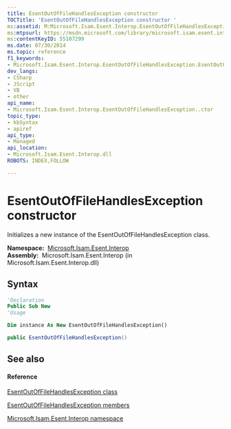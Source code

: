 ```yaml
---
title: EsentOutOfFileHandlesException constructor 
TOCTitle: 'EsentOutOfFileHandlesException constructor '
ms:assetid: M:Microsoft.Isam.Esent.Interop.EsentOutOfFileHandlesException.#ctor
ms:mtpsurl: https://msdn.microsoft.com/library/microsoft.isam.esent.interop.esentoutoffilehandlesexception.esentoutoffilehandlesexception(v=EXCHG.10)
ms:contentKeyID: 55107299
ms.date: 07/30/2014
ms.topic: reference
f1_keywords:
- Microsoft.Isam.Esent.Interop.EsentOutOfFileHandlesException.EsentOutOfFileHandlesException
dev_langs:
- CSharp
- JScript
- VB
- other
api_name: 
- Microsoft.Isam.Esent.Interop.EsentOutOfFileHandlesException..ctor
topic_type: 
- kbSyntax
- apiref
api_type: 
- Managed
api_location: 
- Microsoft.Isam.Esent.Interop.dll
ROBOTS: INDEX,FOLLOW

---
```


# EsentOutOfFileHandlesException constructor

Initializes a new instance of the EsentOutOfFileHandlesException class.

**Namespace:**  [Microsoft.Isam.Esent.Interop](hh596136\(v=exchg.10\).md)  
**Assembly:**  Microsoft.Isam.Esent.Interop (in Microsoft.Isam.Esent.Interop.dll)

## Syntax

``` vb
'Declaration
Public Sub New
'Usage

Dim instance As New EsentOutOfFileHandlesException()
```

``` csharp
public EsentOutOfFileHandlesException()
```

## See also

#### Reference

[EsentOutOfFileHandlesException class](dn319728\(v=exchg.10\).md)

[EsentOutOfFileHandlesException members](dn319736\(v=exchg.10\).md)

[Microsoft.Isam.Esent.Interop namespace](hh596136\(v=exchg.10\).md)

